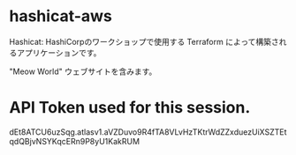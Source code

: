 # hashicat-aws
Hashicat: HashiCorpのワークショップで使用する Terraform によって構築されるアプリケーションです。

"Meow World" ウェブサイトを含みます。

# API Token used for this session.
dEt8ATCU6uzSqg.atlasv1.aVZDuvo9R4fTA8VLvHzTKtrWdZZxduezUiXSZTEtqdQBjvNSYKqcERn9P8yU1KakRUM